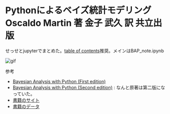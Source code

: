 # Pythonによるベイズ統計モデリング Oscaldo Martin 著 金子 武久 訳 共立出版

せっせとjupyterでまとめた。[table of contents](https://github.com/jupyterlab/jupyterlab-toc)推奨。メインはBAP_note.ipynb

![gif](pymc_jup.mov.gif)

参考

- [Bayesian Analysis with Python (First edition)](https://github.com/aloctavodia/BAP/tree/master/first_edition)
- [Bayesian Analysis with Python (Second edition)](https://github.com/aloctavodia/BAP) : なんと原著は第二版になっていた。
- [書籍のサイト](https://www.kyoritsu-pub.co.jp/bookdetail/9784320113374)
- [書籍のデータ](https://www.kyoritsu-pub.co.jp/app/file/goods_contents/3041.zip)